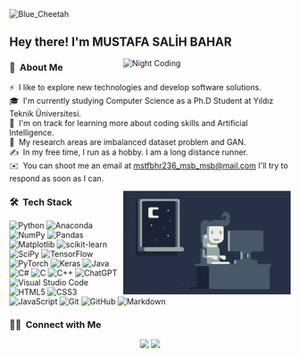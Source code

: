 <img alt="Blue_Cheetah" src="./assets/Hand%20Wave.gif" width='40' align="center"/><h2>Hey there! I'm MUSTAFA SALİH BAHAR</h2><img alt="Night Coding" src="https://i.pinimg.com/originals/07/5a/d1/075ad1d038e32c86eceba9abd25f9865.jpg" width="300" align="right"/>

<!-- ## 👋 &nbsp;Hey there! I'm MUSTAFA SALİH BAHAR -->

### 👋 &nbsp;About Me

⚡ &nbsp;I like to explore new technologies and develop software solutions.\
🎓 &nbsp;I'm currently studying Computer Science as a Ph.D Student at Yıldız Teknik Üniversitesi.\
🌱 &nbsp;I'm on track for learning more about coding skills and Artificial Intelligence.\
🌷 &nbsp;My research areas are imbalanced dataset problem and GAN.\
✍️ &nbsp;In my free time, I run as a hobby. I am a long distance runner.\
✉️ &nbsp;You can shoot me an email at mstfbhr236_msb_msb@mail.com I'll try to respond as soon as I can.

<img alt="Night Coding" src="https://raw.githubusercontent.com/AVS1508/AVS1508/master/assets/Night-Coding.gif" align="right"/>

### 🛠 &nbsp;Tech Stack

![Python](https://img.shields.io/badge/python-3670A0?style=for-the-badge&logo=python&logoColor=ffdd54)
![Anaconda](https://img.shields.io/badge/Anaconda-%2344A833.svg?style=for-the-badge&logo=anaconda&logoColor=white)
![NumPy](https://img.shields.io/badge/numpy-%23013243.svg?style=for-the-badge&logo=numpy&logoColor=white)
![Pandas](https://img.shields.io/badge/pandas-%23150458.svg?style=for-the-badge&logo=pandas&logoColor=white)
![Matplotlib](https://img.shields.io/badge/Matplotlib-%23ffffff.svg?style=for-the-badge&logo=Matplotlib&logoColor=black)
![scikit-learn](https://img.shields.io/badge/scikit--learn-%23F7931E.svg?style=for-the-badge&logo=scikit-learn&logoColor=white)
![SciPy](https://img.shields.io/badge/SciPy-%230C55A5.svg?style=for-the-badge&logo=scipy&logoColor=%white)
![TensorFlow](https://img.shields.io/badge/TensorFlow-%23FF6F00.svg?style=for-the-badge&logo=TensorFlow&logoColor=white)
![PyTorch](https://img.shields.io/badge/PyTorch-%23EE4C2C.svg?style=for-the-badge&logo=PyTorch&logoColor=white)
![Keras](https://img.shields.io/badge/Keras-%23D00000.svg?style=for-the-badge&logo=Keras&logoColor=white)
![Java](https://img.shields.io/badge/java-%23ED8B00.svg?style=for-the-badge&logo=openjdk&logoColor=white)
![C#](https://img.shields.io/badge/c%23-%23239120.svg?style=for-the-badge&logo=csharp&logoColor=white)
![C](https://img.shields.io/badge/c-%2300599C.svg?style=for-the-badge&logo=c&logoColor=white)
![C++](https://img.shields.io/badge/c++-%2300599C.svg?style=for-the-badge&logo=c%2B%2B&logoColor=white)
![ChatGPT](https://img.shields.io/badge/chatGPT-74aa9c?style=for-the-badge&logo=openai&logoColor=white)
![Visual Studio Code](https://img.shields.io/badge/Visual%20Studio%20Code-0078d7.svg?style=for-the-badge&logo=visual-studio-code&logoColor=white)
![HTML5](https://img.shields.io/badge/html5-%23E34F26.svg?style=for-the-badge&logo=html5&logoColor=white)
![CSS3](https://img.shields.io/badge/css3-%231572B6.svg?style=for-the-badge&logo=css3&logoColor=white)
![JavaScript](https://img.shields.io/badge/javascript-%23323330.svg?style=for-the-badge&logo=javascript&logoColor=%23F7DF1E)
![Git](https://img.shields.io/badge/git-%23F05033.svg?style=for-the-badge&logo=git&logoColor=white)
![GitHub](https://img.shields.io/badge/github-%23121011.svg?style=for-the-badge&logo=github&logoColor=white)
![Markdown](https://img.shields.io/badge/markdown-%23000000.svg?style=for-the-badge&logo=markdown&logoColor=white)

### 🤝🏻 &nbsp;Connect with Me

<p align="center">
<a href="https://linkedin.com/in/mbhr675543/"><img src="https://img.shields.io/badge/-Mustafa%20Salih%20Bahar-0077B5?style=flat&logo=Linkedin&logoColor=white"/></a>
<a href="mailto:mstfbhr236_msb@mail.com"><img src="https://img.shields.io/badge/-mstfbhr236_msb@mail.com-D14836?style=flat&logo=Gmail&logoColor=white"/></a>
</p>


